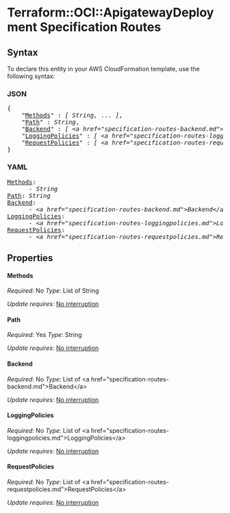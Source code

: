 # Terraform::OCI::ApigatewayDeployment Specification Routes

## Syntax

To declare this entity in your AWS CloudFormation template, use the following syntax:

### JSON

<pre>
{
    "<a href="#methods" title="Methods">Methods</a>" : <i>[ String, ... ]</i>,
    "<a href="#path" title="Path">Path</a>" : <i>String</i>,
    "<a href="#backend" title="Backend">Backend</a>" : <i>[ &lt;a href=&#34;specification-routes-backend.md&#34;&gt;Backend&lt;/a&gt;, ... ]</i>,
    "<a href="#loggingpolicies" title="LoggingPolicies">LoggingPolicies</a>" : <i>[ &lt;a href=&#34;specification-routes-loggingpolicies.md&#34;&gt;LoggingPolicies&lt;/a&gt;, ... ]</i>,
    "<a href="#requestpolicies" title="RequestPolicies">RequestPolicies</a>" : <i>[ &lt;a href=&#34;specification-routes-requestpolicies.md&#34;&gt;RequestPolicies&lt;/a&gt;, ... ]</i>
}
</pre>

### YAML

<pre>
<a href="#methods" title="Methods">Methods</a>: <i>
      - String</i>
<a href="#path" title="Path">Path</a>: <i>String</i>
<a href="#backend" title="Backend">Backend</a>: <i>
      - &lt;a href=&#34;specification-routes-backend.md&#34;&gt;Backend&lt;/a&gt;</i>
<a href="#loggingpolicies" title="LoggingPolicies">LoggingPolicies</a>: <i>
      - &lt;a href=&#34;specification-routes-loggingpolicies.md&#34;&gt;LoggingPolicies&lt;/a&gt;</i>
<a href="#requestpolicies" title="RequestPolicies">RequestPolicies</a>: <i>
      - &lt;a href=&#34;specification-routes-requestpolicies.md&#34;&gt;RequestPolicies&lt;/a&gt;</i>
</pre>

## Properties

#### Methods

_Required_: No
_Type_: List of String

_Update requires_: [No interruption](https://docs.aws.amazon.com/AWSCloudFormation/latest/UserGuide/using-cfn-updating-stacks-update-behaviors.html#update-no-interrupt)

#### Path

_Required_: Yes
_Type_: String

_Update requires_: [No interruption](https://docs.aws.amazon.com/AWSCloudFormation/latest/UserGuide/using-cfn-updating-stacks-update-behaviors.html#update-no-interrupt)

#### Backend

_Required_: No
_Type_: List of &lt;a href=&#34;specification-routes-backend.md&#34;&gt;Backend&lt;/a&gt;

_Update requires_: [No interruption](https://docs.aws.amazon.com/AWSCloudFormation/latest/UserGuide/using-cfn-updating-stacks-update-behaviors.html#update-no-interrupt)

#### LoggingPolicies

_Required_: No
_Type_: List of &lt;a href=&#34;specification-routes-loggingpolicies.md&#34;&gt;LoggingPolicies&lt;/a&gt;

_Update requires_: [No interruption](https://docs.aws.amazon.com/AWSCloudFormation/latest/UserGuide/using-cfn-updating-stacks-update-behaviors.html#update-no-interrupt)

#### RequestPolicies

_Required_: No
_Type_: List of &lt;a href=&#34;specification-routes-requestpolicies.md&#34;&gt;RequestPolicies&lt;/a&gt;

_Update requires_: [No interruption](https://docs.aws.amazon.com/AWSCloudFormation/latest/UserGuide/using-cfn-updating-stacks-update-behaviors.html#update-no-interrupt)

